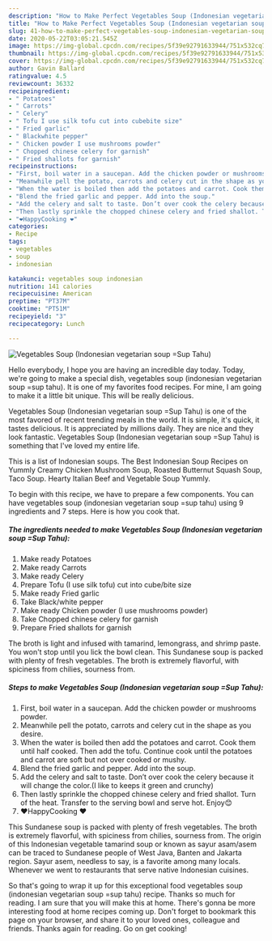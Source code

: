 ```yaml
---
description: "How to Make Perfect Vegetables Soup (Indonesian vegetarian soup =Sup Tahu)"
title: "How to Make Perfect Vegetables Soup (Indonesian vegetarian soup =Sup Tahu)"
slug: 41-how-to-make-perfect-vegetables-soup-indonesian-vegetarian-soup-sup-tahu
date: 2020-05-22T03:05:21.545Z
image: https://img-global.cpcdn.com/recipes/5f39e92791633944/751x532cq70/vegetables-soup-indonesian-vegetarian-soup-sup-tahu-recipe-main-photo.jpg
thumbnail: https://img-global.cpcdn.com/recipes/5f39e92791633944/751x532cq70/vegetables-soup-indonesian-vegetarian-soup-sup-tahu-recipe-main-photo.jpg
cover: https://img-global.cpcdn.com/recipes/5f39e92791633944/751x532cq70/vegetables-soup-indonesian-vegetarian-soup-sup-tahu-recipe-main-photo.jpg
author: Gavin Ballard
ratingvalue: 4.5
reviewcount: 36332
recipeingredient:
- " Potatoes"
- " Carrots"
- " Celery"
- " Tofu I use silk tofu cut into cubebite size"
- " Fried garlic"
- " Blackwhite pepper"
- " Chicken powder I use mushrooms powder"
- " Chopped chinese celery for garnish"
- " Fried shallots for garnish"
recipeinstructions:
- "First, boil water in a saucepan. Add the chicken powder or mushrooms powder."
- "Meanwhile pell the potato, carrots and celery cut in the shape as you desire."
- "When the water is boiled then add the potatoes and carrot. Cook them until half cooked. Then add the tofu. Continue cook until the potatoes and carrot are soft but not over cooked or mushy."
- "Blend the fried garlic and pepper. Add into the soup."
- "Add the celery and salt to taste. Don’t over cook the celery because it will change the color.(I like to keeps it green and crunchy)"
- "Then lastly sprinkle the chopped chinese celery and fried shallot. Turn of the heat. Transfer to the serving bowl and serve hot. Enjoy😊"
- "❤️HappyCooking ❤️"
categories:
- Recipe
tags:
- vegetables
- soup
- indonesian

katakunci: vegetables soup indonesian 
nutrition: 141 calories
recipecuisine: American
preptime: "PT37M"
cooktime: "PT51M"
recipeyield: "3"
recipecategory: Lunch

---
```



![Vegetables Soup (Indonesian vegetarian soup =Sup Tahu)](https://img-global.cpcdn.com/recipes/5f39e92791633944/751x532cq70/vegetables-soup-indonesian-vegetarian-soup-sup-tahu-recipe-main-photo.jpg)

Hello everybody, I hope you are having an incredible day today. Today, we're going to make a special dish, vegetables soup (indonesian vegetarian soup =sup tahu). It is one of my favorites food recipes. For mine, I am going to make it a little bit unique. This will be really delicious.

Vegetables Soup (Indonesian vegetarian soup =Sup Tahu) is one of the most favored of recent trending meals in the world. It is simple, it's quick, it tastes delicious. It is appreciated by millions daily. They are nice and they look fantastic. Vegetables Soup (Indonesian vegetarian soup =Sup Tahu) is something that I've loved my entire life.

This is a list of Indonesian soups. The Best Indonesian Soup Recipes on Yummly Creamy Chicken Mushroom Soup, Roasted Butternut Squash Soup, Taco Soup. Hearty Italian Beef and Vegetable Soup Yummly.


To begin with this recipe, we have to prepare a few components. You can have vegetables soup (indonesian vegetarian soup =sup tahu) using 9 ingredients and 7 steps. Here is how you cook that.

<!--inarticleads1-->

##### The ingredients needed to make Vegetables Soup (Indonesian vegetarian soup =Sup Tahu):

1. Make ready  Potatoes
1. Make ready  Carrots
1. Make ready  Celery
1. Prepare  Tofu (I use silk tofu) cut into cube/bite size
1. Make ready  Fried garlic
1. Take  Black/white pepper
1. Make ready  Chicken powder (I use mushrooms powder)
1. Take  Chopped chinese celery for garnish
1. Prepare  Fried shallots for garnish


The broth is light and infused with tamarind, lemongrass, and shrimp paste. You won&#39;t stop until you lick the bowl clean. This Sundanese soup is packed with plenty of fresh vegetables. The broth is extremely flavorful, with spiciness from chilies, sourness from. 

<!--inarticleads2-->

##### Steps to make Vegetables Soup (Indonesian vegetarian soup =Sup Tahu):

1. First, boil water in a saucepan. Add the chicken powder or mushrooms powder.
1. Meanwhile pell the potato, carrots and celery cut in the shape as you desire.
1. When the water is boiled then add the potatoes and carrot. Cook them until half cooked. Then add the tofu. Continue cook until the potatoes and carrot are soft but not over cooked or mushy.
1. Blend the fried garlic and pepper. Add into the soup.
1. Add the celery and salt to taste. Don’t over cook the celery because it will change the color.(I like to keeps it green and crunchy)
1. Then lastly sprinkle the chopped chinese celery and fried shallot. Turn of the heat. Transfer to the serving bowl and serve hot. Enjoy😊
1. ❤️HappyCooking ❤️


This Sundanese soup is packed with plenty of fresh vegetables. The broth is extremely flavorful, with spiciness from chilies, sourness from. The origin of this Indonesian vegetable tamarind soup or known as sayur asam/asem can be traced to Sundanese people of West Java, Banten and Jakarta region. Sayur asem, needless to say, is a favorite among many locals. Whenever we went to restaurants that serve native Indonesian cuisines. 

So that's going to wrap it up for this exceptional food vegetables soup (indonesian vegetarian soup =sup tahu) recipe. Thanks so much for reading. I am sure that you will make this at home. There's gonna be more interesting food at home recipes coming up. Don't forget to bookmark this page on your browser, and share it to your loved ones, colleague and friends. Thanks again for reading. Go on get cooking!

